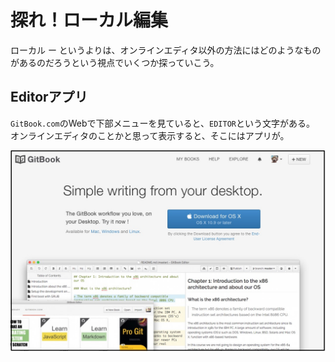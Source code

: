 # 探れ！ローカル編集

ローカル ー というよりは、オンラインエディタ以外の方法にはどのようなものがあるのだろうという視点でいくつか探っていこう。


## Editorアプリ

`GitBook.com`のWebで下部メニューを見ていると、`EDITOR`という文字がある。
オンラインエディタのことかと思って表示すると、そこにはアプリが。

![](Gitbook_editor.jpg)

